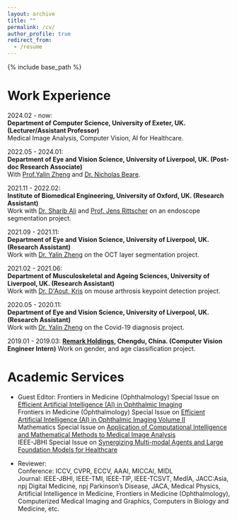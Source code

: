 ```yaml
---
layout: archive
title: ""
permalink: /cv/
author_profile: true
redirect_from:
  - /resume
---
```


{% include base_path %}


Work Experience
======
2024.02 - now:  
**Department of Computer Science, University of Exeter, UK. (Lecturer/Assistant Professor)**   
Medical Image Analysis, Computer Vision, AI for Healthcare.  

2022.05 - 2024.01:  
**Department of Eye and Vision Science, University of Liverpool, UK. (Post-doc Research Associate)**   
With [Prof.Yalin Zheng](http://pcwww.liv.ac.uk/~yzheng/) and [Dr. Nicholas Beare](https://www.liverpool.ac.uk/life-course-and-medical-sciences/staff/nicholas-beare/).     

2021.11 - 2022.02:  
**Institute of Biomedical Engineering, University of Oxford, UK. (Research Assistant)**  
Work with [Dr. Sharib Ali](https://eng.ox.ac.uk/people/sharib-ali/) and [Prof.  Jens Rittscher](https://www.ndm.ox.ac.uk/team/jens-rittscher) on an endoscope segmentation project. 

2021.09 - 2021.11:  
**Department of Eye and Vision Science, University of Liverpool, UK. (Research Assistant)**  
Work with [Dr. Yalin Zheng](https://www.liverpool.ac.uk/life-course-and-medical-sciences/staff/yalin-zheng/) on the OCT layer segmentation project.  

2021.02 - 2021.06:  
**Department of Musculoskeletal and Ageing Sciences, University of Liverpool, UK. (Research Assistant)**  
Work with [Dr. D'Aout, Kris](https://www.liverpool.ac.uk/life-course-and-medical-sciences/staff/kris-daout/) on mouse arthrosis keypoint detection project.  

2020.05 - 2020.11:  
**Department of Eye and Vision Science, University of Liverpool, UK. (Research Assistant)**  
Work with [Dr. Yalin Zheng](https://www.liverpool.ac.uk/life-course-and-medical-sciences/staff/yalin-zheng/) on the Covid-19 diagnosis project.

2019.01 - 2019.03: 
**[Remark Holdings](https://www.remarkholdings.com/), Chengdu, China. (Computer Vision Engineer Intern)**
Work on gender, and age classification project.  



Academic Services
======
+ Guest Editor:
Frontiers in Medicine (Ophthalmology) Special Issue on [Efficient Artificial Intelligence (AI) in Ophthalmic Imaging](https://www.frontiersin.org/research-topics/57558/efficient-artificial-intelligence-ai-in-ophthalmic-imaging)  
Frontiers in Medicine (Ophthalmology) Special Issue on [Efficient Artificial Intelligence (AI) in Ophthalmic Imaging Volume II](https://www.frontiersin.org/research-topics/68723/efficient-artificial-intelligence-in-ophthalmic-imaging---volume-ii)  
Mathematics Special Issue on [Application of Computational Intelligence and Mathematical Methods to Medical Image Analysis](https://www.mdpi.com/si/mathematics/00WJQQUB8K)  
IEEE-JBHI Special Issue on [Synergizing Multi-modal Agents and Large Foundation Models for Healthcare](https://www.embs.org/jbhi/wp-content/uploads/sites/18/2025/01/Special-Issue-on-Synergizing-Multi-modal-Agents-and-Large-Foundation-Models-for-Healthcare.pdf)  

+ Reviewer:  
Conference: ICCV, CVPR, ECCV, AAAI, MICCAI, MIDL    
Journal: IEEE-JBHI, IEEE-TMI, IEEE-TIP, IEEE-TCSVT, MedIA, JACC:Asia, npj Digital Medicine, npj Parkinson’s Disease, JACA, Medical Physics, Artificial Intelligence in Medicine, Frontiers in Medicine (Ophthalmology), Computerized Medical Imaging and Graphics, Computers in Biology and Medicine, etc.  



